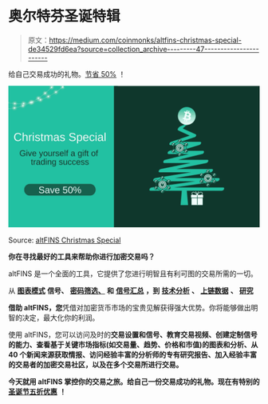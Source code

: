 # 奥尔特芬圣诞特辑

> 原文：<https://medium.com/coinmonks/altfins-christmas-special-de34529fd6ea?source=collection_archive---------47----------------------->

给自己交易成功的礼物。[节省 50%](https://altfins.com/pricing/paypal/yearly) ！

![](img/a5e02d6cfd276ed800e342711b7591bf.png)

Source: [altFINS Christmas Special](https://altfins.com/pricing/paypal/yearly)

**你在寻找最好的工具来帮助你进行加密交易吗？**

altFINS 是一个全面的工具，它提供了您进行明智且有利可图的交易所需的一切。

从 [**图表模式**](http://r.email.altfins.com/mk/cl/f/css4qPL_nlb5TNEjTFxiQwSOUJkO02wzXf5EGZcGeewAO-MbaJkv4BB0MKJoMDDGcmY8ajUgSxHcN3VEoeR77dolsqBjF4IKXT7jIM6ZYhBWd7FJ4sycCvP4sZRgVxwkWil6cMs3jNtumt3QDNp1C9wGu0HL6TQpSL6jBtay_niWzikdsgdVU2xnrGjABix7id2D2hlJ_Kn7t6Bx5NyYtbSpNqctrINvkF8K3G7c8kn07OQzjb8iuEkrvgohi7BVAITEauXZ0NrkWoELamkuSWfJhMck-gdjuSPmgqGUMXp1WgFoG4vQwKHg) **信号、** [**密码筛选、**](http://r.email.altfins.com/mk/cl/f/hEYxoKD_fBsyr-1q-_B4shfOD0tDQ8-5P9kpctyKqWU_qh-VN4CyzKfhSP7nOAc6KnjCfVNsfGTI9dUizm41UsT_f1QnAIULLQTZBodGpc3u0dPMQ2__llR7Ws2QhxuUJ26_wtnQQl5PN5kI7wGe9oMoM-ZwgX6vF1___rGhSRpUNU3DxaC6vvPn8lAjrkXgjWpQ_cER-1Uhrr-foNVxK7zrqQEJmySzC-SVMJ_ArTefEqN8zXGRXl2jr9WpPeo3ah5OPgjqyfWtQytH9wpdxG9gCF4oToGL2c7vOhmqYLIZQAenVdrasMh3Mw) **和** [**信号汇总**](http://r.email.altfins.com/mk/cl/f/DETgL_UkWmDFwSnl-RZMAQtr2RzpVJ7yuo6Gucbrk-9oU72fZhfxeDRQm1iraQ8DvwI4OiUUfH0RKCTjqiazJSivfznGKxvCKIMsUMjTUBA8txHr06RMnq0PraCg28wde93Y0flBAmFlfcTdVlSe06o4Gk-FEOTWWwxjzS1q-e7IF4obmP4s_KGkYbjiXb98bbqPKD3DWtE2totHjRocmt95GSTTK70IbN-q7qGnyWUHW-Y_K56_K2cG31PGMWh-HF1OAzz0p-2LfA8LRFv_ifeqM1hGbqAyLUkP0VZsadwfy24i2irf9oZD1w) **，到** [**技术分析**](http://r.email.altfins.com/mk/cl/f/i1BhfmbyCvbKfaBSgVseWTMxBtOFaWFVWJxV0_gxe7HGTyPekcw8zrDe8eg_0b1hnoyE5E2fAezDUmSgQxW9wgRnQKAVOr4FztQuMyeq9OSecXdxQku18PoEKvpc9TshhZV51OOSyo1JfAvLEOmp6jpqY_LVxo4bcFjvTFoSDKI4pRX14dO76T2JnIu0e9bsbkASjysv1lCw8xZSFA7iOBnV-61qQ_LV1IS3drHsAdFwdKmbIfopCKOdrOrRafzlaS6_K4M4FWecXgKVem80ZfzHUM0kzSGelopD4wBv0gLx_2AEOQrSMFV7cKergg) **、** [**上链数据**](http://r.email.altfins.com/mk/cl/f/SWiY3VvNwao-E1P_XxOs2T4Da9ZQl0eRxGDwKoGWqVA8eZTDgAWeo4Bt7QQLEnibveBBYpuXWPwKjkcLhbikSeggpLG2PG5BqSoERce_9qk_bAyeV1ztH7L26265HLFiql2dzc0lsL-vED0DoiBrh5v_BERoq1tilfwfoxkSKSQBxjQIYTw2jHseWQdF7pLDL5UR2CBR_Ux3Vez2TkyxBHnD1oRRyZZxSBc3rFWKTY4zk6rLaMWHMu7QvDRKf9xAvqzfwVovkSobSq119SH4SsazOVGGu-kh5ZGqqR-ouNTZaode8e-lusc) **、** [**研究**](http://r.email.altfins.com/mk/cl/f/o35X5YDd9RMLlps5_rQn5wbxv95VtVtlAWz9T2DcOlG9W1t5J-28CpP4bz_fIPkSMv4RvnVy2vJH3tDeWaFV1Nf5HezofecI5Cxr4DlgaaAHboQb81CnQxmR8GLvuvOc16mXMqXPs5XrIm0LmFl_T-HGRxg7ZPXrY_Hja29xliQCbV-l-F03QXWHxEF6RTP3KunmA3nmD2ubRd_TfOsAE6vSh6ESuYpmH8Ql_r3ZTjyVeFIibuXrOqS3KSdGER0YT74egKWR7_hzxilcpEME7fxrCnbCKhD71Y3y0fxXt8V4MtXA790zRRP-UoTjvsiK)

**借助 altFINS，您**凭借对加密货币市场的宝贵见解获得强大优势。你将能够做出明智的决定，最大化你的利润。

使用 altFINS，您可以访问及时的**交易设置和信号、教育交易视频、创建定制信号的能力、查看基于关键市场指标(如交易量、趋势、价格和市值)的图表和分析、从 40 个新闻来源获取情报、访问经验丰富的分析师的专有研究报告、加入经验丰富的交易者的加密交易社区，以及在多个交易所进行交易。**

**今天就用 altFINS 掌控你的交易之旅。给自己一份交易成功的礼物。现在有特别的** [**圣诞节五折优惠**](https://altfins.com/pricing/paypal/yearly) **！**